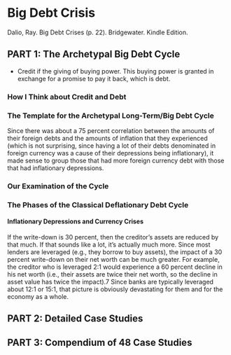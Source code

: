 # Big Debt Crisis 
Dalio, Ray. Big Debt Crises (p. 22). Bridgewater. Kindle Edition. 
## PART 1: The Archetypal Big Debt Cycle 
- Credit if the giving of buying power. This buying power is granted in exchange for a promise to pay 
it back, which is debt.
### How I Think about Credit and Debt
### The Template for the Archetypal Long-Term/Big Debt Cycle 
Since there was about a 75 percent correlation between the amounts of their foreign debts and the amounts of inflation that they experienced (which is not surprising, since having a lot of their debts denominated in foreign currency was a cause of their depressions being inflationary), it made sense to group those that had more foreign currency debt with those that had inflationary depressions.
### Our Examination of the Cycle 
### The Phases of the Classical Deflationary Debt Cycle 
#### Inflationary Depressions and Currency Crises
If the write-down is 30 percent, then the creditor’s assets are reduced by that much. If that sounds like a lot, it’s actually much more. Since most lenders are leveraged (e.g., they
borrow to buy assets), the impact of a 30 percent write-down on their net worth can be much greater. For example, the creditor who is leveraged 2:1 would experience a 60 percent decline in his net worth (i.e., their assets are twice their net worth, so the decline in asset value has twice the impact).7 Since banks are typically leveraged about 12:1 or 15:1, that picture is obviously devastating for them and for the economy as a whole.

## PART 2: Detailed Case Studies 
## PART 3: Compendium of 48 Case Studies 



